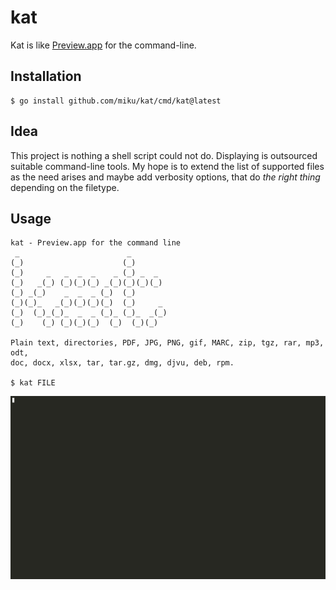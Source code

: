 kat
===

Kat is like [Preview.app](https://en.wikipedia.org/wiki/Preview_(macOS)) for the command-line.

Installation
------------

```
$ go install github.com/miku/kat/cmd/kat@latest
```

Idea
----

This project is nothing a shell script could not do. Displaying is outsourced suitable command-line tools.
My hope is to extend the list of supported files as the need arises and maybe add verbosity options, that do *the right thing*
depending on the filetype.

Usage
-----

```
kat - Preview.app for the command line
 _                        _
(_)                      (_)
(_)     _   _  _  _    _ (_) _  _
(_)   _(_) (_)(_)(_) _(_)(_)(_)(_)
(_) _(_)    _  _  _ (_)  (_)
(_)(_)_   _(_)(_)(_)(_)  (_)     _
(_)  (_)_(_)_  _  _ (_)_ (_)_  _(_)
(_)    (_) (_)(_)(_)  (_)  (_)(_)

Plain text, directories, PDF, JPG, PNG, gif, MARC, zip, tgz, rar, mp3, odt,
doc, docx, xlsx, tar, tar.gz, dmg, djvu, deb, rpm.

$ kat FILE
```

[![](docs/dpp4ttb5va06bg9aszae28dil.gif)](https://asciinema.org/a/dpp4ttb5va06bg9aszae28dil)
